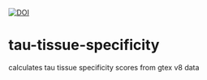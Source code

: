 [![DOI](https://zenodo.org/badge/1063535302.svg)](https://doi.org/10.5281/zenodo.17196533)


# tau-tissue-specificity
calculates tau tissue specificity scores from gtex v8 data
